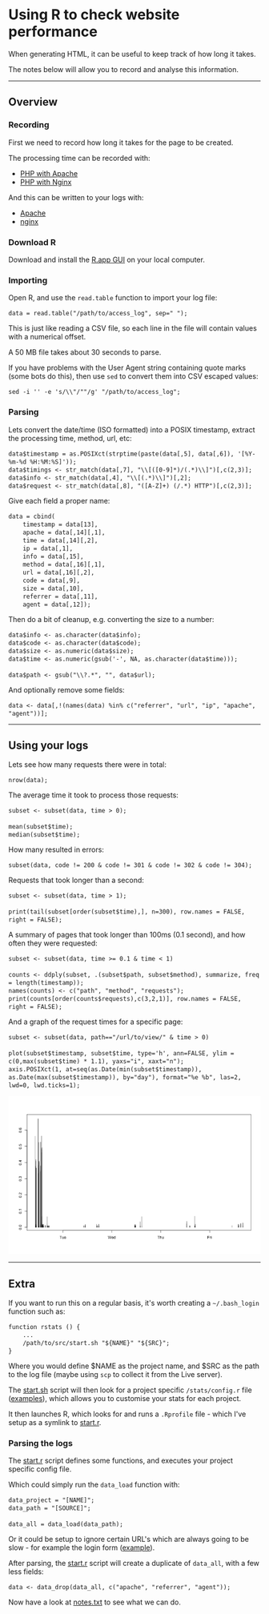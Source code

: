 
# Using R to check website performance

When generating HTML, it can be useful to keep track of how long it takes.

The notes below will allow you to record and analyse this information.

---

## Overview

### Recording

First we need to record how long it takes for the page to be created.

The processing time can be recorded with:

* [PHP with Apache](./docs/time/php-apache.md)
* [PHP with Nginx](./docs/time/php-nginx.md)

And this can be written to your logs with:

* [Apache](./docs/log/apache.md)
* [nginx](./docs/log/nginx.md)

### Download R

Download and install the [R.app GUI](http://cran.us.r-project.org/bin/) on your local computer.

### Importing

Open R, and use the `read.table` function to import your log file:

	data = read.table("/path/to/access_log", sep=" ");

This is just like reading a CSV file, so each line in the file will contain values with a numerical offset.

A 50 MB file takes about 30 seconds to parse.

If you have problems with the User Agent string containing quote marks (some bots do this), then use `sed` to convert them into CSV escaped values:

	sed -i '' -e 's/\\"/""/g' "/path/to/access_log";

### Parsing

Lets convert the date/time (ISO formatted) into a POSIX timestamp, extract the processing time, method, url, etc:

	data$timestamp = as.POSIXct(strptime(paste(data[,5], data[,6]), '[%Y-%m-%d %H:%M:%S]'));
	data$timings <- str_match(data[,7], "\\[([0-9]*)/(.*)\\]")[,c(2,3)];
	data$info <- str_match(data[,4], "\\[(.*)\\]")[,2];
	data$request <- str_match(data[,8], "([A-Z]+) (/.*) HTTP")[,c(2,3)];

Give each field a proper name:

	data = cbind(
		timestamp = data[13],
		apache = data[,14][,1],
		time = data[,14][,2],
		ip = data[,1],
		info = data[,15],
		method = data[,16][,1],
		url = data[,16][,2],
		code = data[,9],
		size = data[,10],
		referrer = data[,11],
		agent = data[,12]);

Then do a bit of cleanup, e.g. converting the size to a number:

	data$info <- as.character(data$info);
	data$code <- as.character(data$code);
	data$size <- as.numeric(data$size);
	data$time <- as.numeric(gsub('-', NA, as.character(data$time)));

	data$path <- gsub("\\?.*", "", data$url);

And optionally remove some fields:

	data <- data[,!(names(data) %in% c("referrer", "url", "ip", "apache", "agent"))];

---

##  Using your logs

Lets see how many requests there were in total:

	nrow(data);

The average time it took to process those requests:

	subset <- subset(data, time > 0);

	mean(subset$time);
	median(subset$time);

How many resulted in errors:

	subset(data, code != 200 & code != 301 & code != 302 & code != 304);

Requests that took longer than a second:

	subset <- subset(data, time > 1);

	print(tail(subset[order(subset$time),], n=300), row.names = FALSE, right = FALSE);

A summary of pages that took longer than 100ms (0.1 second), and how often they were requested:

	subset <- subset(data, time >= 0.1 & time < 1)

	counts <- ddply(subset, .(subset$path, subset$method), summarize, freq = length(timestamp));
	names(counts) <- c("path", "method", "requests");
	print(counts[order(counts$requests),c(3,2,1)], row.names = FALSE, right = FALSE);

And a graph of the request times for a specific page:

	subset <- subset(data, path=="/url/to/view/" & time > 0)

	plot(subset$timestamp, subset$time, type='h', ann=FALSE, ylim = c(0,max(subset$time) * 1.1), yaxs="i", xaxt="n");
	axis.POSIXct(1, at=seq(as.Date(min(subset$timestamp)), as.Date(max(subset$timestamp)), by="day"), format="%e %b", las=2, lwd=0, lwd.ticks=1);

![Example Graph](./docs/images/example-1.png)

---

## Extra

If you want to run this on a regular basis, it's worth creating a `~/.bash_login` function such as:

	function rstats () {
		...
		/path/to/src/start.sh "${NAME}" "${SRC}";
	}

Where you would define $NAME as the project name, and $SRC as the path to the log file (maybe using `scp` to collect it from the Live server).

The [start.sh](./src/start.sh) script will then look for a project specific `/stats/config.r` file ([examples](./config/)), which allows you to customise your stats for each project.

It then launches R, which looks for and runs a `.Rprofile` file - which I've setup as a symlink to [start.r](./src/start.r).

### Parsing the logs

The [start.r](./src/start.r) script defines some functions, and executes your project specific config file.

Which could simply run the `data_load` function with:

	data_project = "[NAME]";
	data_path = "[SOURCE]";

	data_all = data_load(data_path);

Or it could be setup to ignore certain URL's which are always going to be slow - for example the login form ([example](./config/example.r)).

After parsing, the [start.r](./src/start.r) script will create a duplicate of `data_all`, with a few less fields:

	data <- data_drop(data_all, c("apache", "referrer", "agent"));

Now have a look at [notes.txt](./notes.txt) to see what we can do.
